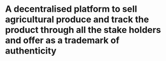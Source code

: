 # A decentralised platform to sell agricultural produce and track the product through all the stake holders and offer as a trademark of authenticity
